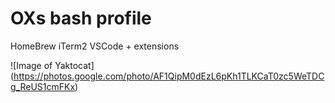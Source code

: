 # OXs bash profile
 
HomeBrew
iTerm2
VSCode + extensions

![Image of Yaktocat]
(https://photos.google.com/photo/AF1QipM0dEzL6pKh1TLKCaT0zc5WeTDCg_ReUS1cmFKx)
